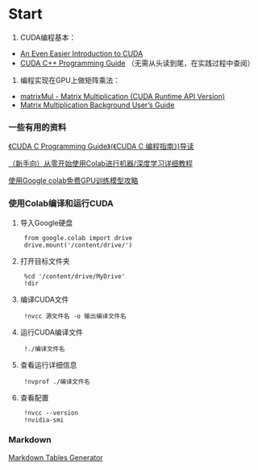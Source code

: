 # Start #
1. CUDA编程基本：
- [An Even Easier Introduction to CUDA](https://developer.nvidia.com/blog/even-easier-introduction-cuda/) 
- [CUDA C++ Programming Guide](https://docs.nvidia.com/cuda/cuda-c-programming-guide/) （无需从头读到尾，在实践过程中查阅）
1. 编程实现在GPU上做矩阵乘法：
- [matrixMul - Matrix Multiplication (CUDA Runtime API Version)](https://github.com/NVIDIA/cuda-samples/tree/master/Samples/0_Introduction/matrixMul)
- [Matrix Multiplication Background User’s Guide
](https://docs.nvidia.com/deeplearning/performance/dl-performance-matrix-multiplication/index.html)

### 一些有用的资料 ###
[《CUDA C Programming Guide》(《CUDA C 编程指南》)导读](https://zhuanlan.zhihu.com/p/53773183)

[（新手向）从零开始使用Colab进行机器/深度学习详细教程](https://blog.csdn.net/qq_38736504/article/details/105964226)

[使用Google colab免费GPU训练模型攻略](https://zhuanlan.zhihu.com/p/129663051)

### 使用Colab编译和运行CUDA ###
1. 导入Google硬盘

        from google.colab import drive
        drive.mount('/content/drive/')

2. 打开目标文件夹

        %cd '/content/drive/MyDrive'
        !dir

3. 编译CUDA文件
   
        !nvcc 源文件名 -o 输出编译文件名

4. 运行CUDA编译文件

        !./编译文件名

5. 查看运行详细信息
   
        !nvprof ./编译文件名

6. 查看配置

        !nvcc --version
        !nvidia-smi

### Markdown ###

[Markdown Tables Generator](https://www.tablesgenerator.com/markdown_tables)
